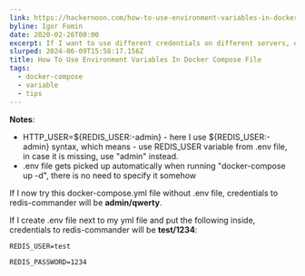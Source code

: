 ```yaml
---
link: https://hackernoon.com/how-to-use-environment-variables-in-docker-compose-file-l2n32ou
byline: Igor Fomin
date: 2020-02-26T00:00
excerpt: If I want to use different credentials on different servers, environment variables work great with docker compose.
slurped: 2024-06-09T15:58:17.156Z
title: How To Use Environment Variables In Docker Compose File
tags:
  - docker-compose
  - variable
  - tips
---
```


**Notes**:

- HTTP_USER=${REDIS_USER:-admin} - here I use ${REDIS_USER:-admin} syntax, which means - use REDIS_USER variable from .env file, in case it is missing, use "admin" instead.
- .env file gets picked up automatically when running "docker-compose up -d", there is no need to specify it somehow

If I now try this docker-compose.yml file without .env file, credentials to redis-commander will be **admin/qwerty**.

If I create .env file next to my yml file and put the following inside, credentials to redis-commander will be **test/1234**:

```
REDIS_USER=test 
```

```
REDIS_PASSWORD=1234
```